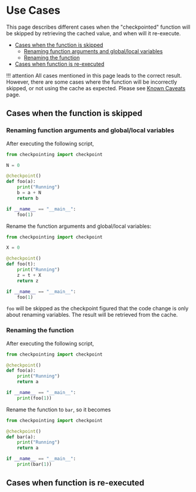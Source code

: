 # Use Cases

This page describes different cases when the "checkpointed" function will be skipped by retrieving the cached value,
and when will it re-execute.

- [Cases when the function is skipped](#cases-when-the-function-is-skipped)
    - [Renaming function arguments and global/local variables](#renaming-function-arguments-and-globallocal-variables)
    - [Renaming the function](#renaming-the-function)
- [Cases when function is re-executed](#cases-when-function-is-re-executed)

!!! attention
    All cases mentioned in this page leads to the correct result.
    However, there are some cases where the function will be incorrectly skipped,
    or not using the cache as expected.
    Please see [Known Caveats](caveats.md) page.

## Cases when the function is skipped

### Renaming function arguments and global/local variables

After executing the following script,

```python
from checkpointing import checkpoint

N = 0

@checkpoint()
def foo(a):
    print("Running")
    b = a + N
    return b

if __name__ == "__main__":
    foo(1)
```

Rename the function arguments and global/local variables:


```python
from checkpointing import checkpoint

X = 0

@checkpoint()
def foo(t):
    print("Running")
    z = t + X
    return z

if __name__ == "__main__":
    foo(1)
```

`foo` will be skipped as the checkpoint figured that the code change is only about renaming variables.
The result will be retrieved from the cache.


### Renaming the function


After executing the following script,

```python
from checkpointing import checkpoint

@checkpoint()
def foo(a):
    print("Running")
    return a

if __name__ == "__main__":
    print(foo(1))
```

Rename the function to `bar`, so it becomes

```python
from checkpointing import checkpoint

@checkpoint()
def bar(a):
    print("Running")
    return a

if __name__ == "__main__":
    print(bar(1))
```



## Cases when function is re-executed


